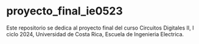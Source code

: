 # proyecto_final_ie0523
Este repositorio se dedica al proyecto final del curso Circuitos Digitales II, I ciclo 2024, Universidad de Costa Rica, Escuela de Ingenieria Electrica.
